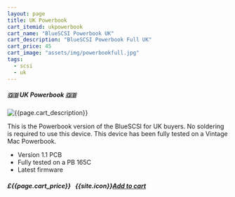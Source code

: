 ```yaml
---
layout: page
title: UK Powerbook
cart_itemid: ukpowerbook
cart_name: "BlueSCSI Powerbook UK"
cart_description: "BlueSCSI Powerbook Full UK"
cart_price: 45
cart_image: "assets/img/powerbookfull.jpg"
tags: 
  - scsi
  - uk
---
```


##### 🇬🇧 UK Powerbook 🇬🇧

![{{page.cart_description}}]({{page.cart_image}})

This is the Powerbook version of the BlueSCSI for UK buyers. No soldering is required to use this device. This device has been fully tested on a Vintage Mac Powerbook.

* Version 1.1 PCB
* Fully tested on a PB 165C
* Latest firmware

##### £{{page.cart_price}} &nbsp; {{site.icon}}[Add to cart](/cart#{{page.cart_itemid}})